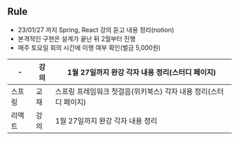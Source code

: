 ## **Rule**
- 23/01/27 까지 Spring, React 강의 듣고 내용 정리(notion)
- 본격적인 구현은 설계가 끝난 뒤 2월부터 진행
- 매주 토요일 회의 시간에 이행 여부 확인(벌금 5,000원)

| - | 강의 | 1월 27일까지 완강 각자 내용 정리(스터디 페이지) |
| --- | --- | --- |
| 스프링 | 교재 | 스프링 프레임워크 첫걸음(위키북스) 각자 내용 정리(스터디 페이지) |
| 리액트 | 강의 | 1월 27일까지 완강 각자 내용 정리 |
